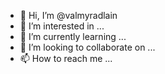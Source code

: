 - 👋 Hi, I’m @valmyradlain
- 👀 I’m interested in ...
- 🌱 I’m currently learning ...
- 💞️ I’m looking to collaborate on ...
- 📫 How to reach me ...

<!---
valmyradlain/valmyradlain is a ✨ special ✨ repository because its `README.md` (this file) appears on your GitHub profile.
You can click the Preview link to take a look at your changes.
--->
